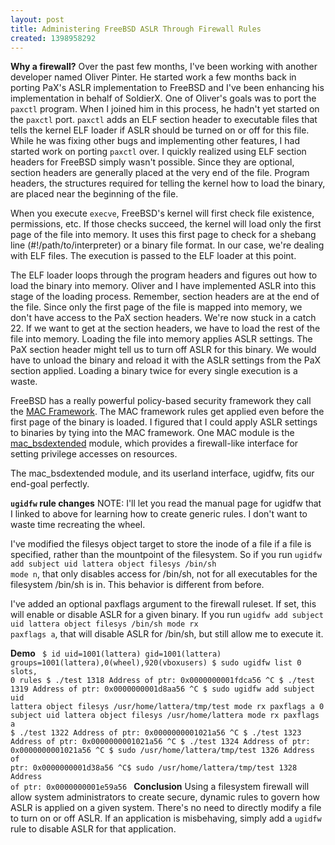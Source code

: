 ```yaml
---
layout: post
title: Administering FreeBSD ASLR Through Firewall Rules
created: 1398958292
---
```

<strong>Why a firewall?</strong>
Over the past few months, I've been working with another developer named Oliver Pinter. He started work a few months back in porting PaX's ASLR implementation to FreeBSD and I've been enhancing his implementation in behalf of SoldierX. One of Oliver's goals was to port the <code>paxctl</code> program. When I joined him in this process, he hadn't yet started on the <code>paxctl</code> port. <code>paxctl</code> adds an ELF section header to executable files that tells the kernel ELF loader if ASLR should be turned on or off for this file. While he was fixing other bugs and implementing other features, I had started work on porting <code>paxctl</code> over. I quickly realized using ELF section headers for FreeBSD simply wasn't possible. Since they are optional, section headers are generally placed at the very end of the file. Program headers, the structures required for telling the kernel how to load the binary, are placed near the beginning of the file.

When you execute <code>execve</code>, FreeBSD's kernel will first check file existence, permissions, etc. If those checks succeed, the kernel will load only the first page of the file into memory. It uses this first page to check for a shebang line (#!/path/to/interpreter) or a binary file format. In our case, we're dealing with ELF files. The execution is passed to the ELF loader at this point.

The ELF loader loops through the program headers and figures out how to load the binary into memory. Oliver and I have implemented ASLR into this stage of the loading process. Remember, section headers are at the end of the file. Since only the first page of the file is mapped into memory, we don't have access to the PaX section headers. We're now stuck in a catch 22. If we want to get at the section headers, we have to load the rest of the file into memory. Loading the file into memory applies ASLR settings. The PaX section header might tell us to turn off ASLR for this binary. We would have to unload the binary and reload it with the ASLR settings from the PaX section applied. Loading a binary twice for every single execution is a waste.

FreeBSD has a really powerful policy-based security framework they call the <a href="http://www5.us.freebsd.org/doc/handbook/mac.html" target="_blank">MAC Framework</a>. The MAC framework rules get applied even before the first page of the binary is loaded. I figured that I could apply ASLR settings to binaries by tying into the MAC framework. One MAC module is the <a href="http://www.freebsd.org/cgi/man.cgi?query=mac_bsdextended&apropos=0&sektion=0&manpath=FreeBSD+11-current&arch=default&format=html" target="_blank">mac_bsdextended</a> module, which provides a firewall-like interface for setting privilege accesses on resources.

The mac_bsdextended module, and its userland interface, ugidfw, fits our end-goal perfectly.

<strong><code>ugidfw</code> rule changes</strong>
NOTE: I'll let you read the manual page for ugidfw that I linked to above for learning how to create generic rules. I don't want to waste time recreating the wheel.

I've modified the filesys object target to store the inode of a file if a file is specified, rather than the mountpoint of the filesystem. So if you run <code>ugidfw add subject uid lattera object filesys /bin/sh mode n</code>, that only disables access for /bin/sh, not for all executables for the filesystem /bin/sh is in. This behavior is different from before.

I've added an optional paxflags argument to the firewall ruleset. If set, this will enable or disable ASLR for a given binary. If you run <code>ugidfw add subject uid lattera object filesys /bin/sh mode rx paxflags a</code>, that will disable ASLR for /bin/sh, but still allow me to execute it.

<strong>Demo</strong>
<code>
$ id
uid=1001(lattera) gid=1001(lattera) groups=1001(lattera),0(wheel),920(vboxusers)
$ sudo ugidfw list
0 slots, 0 rules
$ ./test
1318
Address of ptr: 0x0000000001fdca56
^C
$ ./test
1319
Address of ptr: 0x0000000001d8aa56
^C
$ sudo ugidfw add subject uid lattera object filesys /usr/home/lattera/tmp/test mode rx paxflags a
0 subject uid lattera object filesys /usr/home/lattera mode rx paxflags a
$ ./test
1322
Address of ptr: 0x0000000001021a56
^C
$ ./test
1323
Address of ptr: 0x0000000001021a56
^C
$ ./test
1324
Address of ptr: 0x0000000001021a56
^C
$ sudo /usr/home/lattera/tmp/test
1326
Address of ptr: 0x0000000001d38a56
^C$ sudo /usr/home/lattera/tmp/test
1328
Address of ptr: 0x0000000001e59a56
</code>
<strong>Conclusion</strong>
Using a filesystem firewall will allow system administrators to create secure, dynamic rules to govern how ASLR is applied on a given system. There's no need to directly modify a file to turn on or off ASLR. If an application is misbehaving, simply add a <code>ugidfw</code> rule to disable ASLR for that application.
